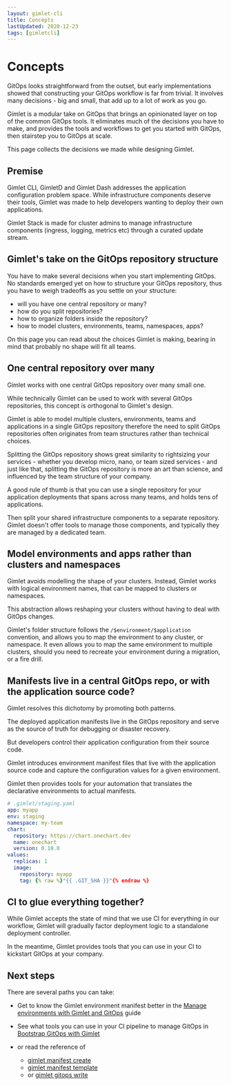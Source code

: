 ```yaml
---
layout: gimlet-cli
title: Concepts
lastUpdated: 2020-12-23
tags: [gimletcli]
---
```


# Concepts

GitOps looks straightforward from the outset,
but early implementations showed that constructing your GitOps workflow is far from trivial.
It involves many decisions - big and small, that add up to a lot of work as you go.

Gimlet is a modular take on GitOps that brings an opinionated layer on top of 
the common GitOps tools. It eliminates much of the decisions you have to make, and provides the tools and workflows 
to get you started with GitOps, then stairstep you to GitOps at scale.

This page collects the decisions we made while designing Gimlet.

## Premise

Gimlet CLI, GimletD and Gimlet Dash addresses the application configuration problem space. 
While infrastructure components deserve their tools, Gimlet was made to help developers wanting to deploy their own applications. 

Gimlet Stack is made for cluster admins to manage infrastructure components (ingress, logging, metrics etc) through a curated update stream.

## Gimlet's take on the GitOps repository structure

You have to make several decisions when you start implementing GitOps.
No standards emerged yet on how to structure your GitOps repository, 
thus you have to weigh tradeoffs as you settle on your structure:
 
- will you have one central repository or many?
- how do you split repositories?
- how to organize folders inside the repository?
- how to model clusters, environments, teams, namespaces, apps?

On this page you can read about the choices Gimlet is making, bearing in mind that probably no shape will fit all teams.  

## One central repository over many

Gimlet works with one central GitOps repository over many small one.

While technically Gimlet can be used to work with several GitOps repositories, this concept is orthogonal to Gimlet's design.

Gimlet is able to model multiple clusters, environments, teams and applications in a single GitOps repository therefore the need
to split GitOps repositories often originates from team structures rather than technical choices.

Splitting the GitOps repository shows great similarity to rightsizing your services - 
whether you develop micro, nano, or team sized services - and just like that, splitting the GitOps repository is more 
an art than science, and influenced by the team structure of your company.

A good rule of thumb is that you can use a single repository for your application deployments that spans across many teams, and holds tens of applications.

Then split your shared infrastructure components to a separate repository.
Gimlet doesn't offer tools to manage those components, and typically they are managed by a dedicated team.

## Model environments and apps rather than clusters and namespaces

Gimlet avoids modelling the shape of your clusters. Instead, Gimlet works with logical environment names,
that can be mapped to clusters or namespaces.  

This abstraction allows reshaping your clusters without having to deal with GitOps changes.

Gimlet's folder structure follows the `/$environment/$application` convention, and allows you to map the environment 
to any cluster, or namespace. It even allows you to map the same environment to multiple clusters, should you need to recreate
your environment during a migration, or a fire drill.

## Manifests live in a central GitOps repo, or with the application source code? 

Gimlet resolves this dichotomy by promoting both patterns.

The deployed application manifests live in the GitOps repository and serve as the source of truth 
for debugging or disaster recovery.

But developers control their application configuration from their source code.

Gimlet introduces environment manifest files that live with the application source code and capture the
configuration values for a given environment.

Gimlet then provides tools for your automation
 that translates the declarative environments to actual manifests.
 
```yaml
# .gimlet/staging.yaml
app: myapp
env: staging
namespace: my-team
chart:
  repository: https://chart.onechart.dev
  name: onechart
  version: 0.10.0
values:
  replicas: 1
  image:
    repository: myapp
    tag: {% raw %}"{{ .GIT_SHA }}"{% endraw %}
```

## CI to glue everything together?

While Gimlet accepts the state of mind that we use CI for everything in our workflow, 
Gimlet will gradually factor deployment logic to a standalone deployment controller.

In the meantime, Gimlet provides tools that you can use in your CI to kickstart GitOps at your company.

## Next steps

There are several paths you can take:

- Get to know the Gimlet environment manifest better in the 
  [Manage environments with Gimlet and GitOps](/gimlet-cli/manage-environments-with-gimlet-and-gitops) guide

- See what tools you can use in your CI pipeline to manage GitOps in [Bootstrap GitOps with Gimlet](/gimlet-cli/bootstrap-gitops-with-gimlet)

- or read the reference of
  - [gimlet manifest create]()
  - [gimlet manifest template]()
  - or [gimlet gitops write]()
